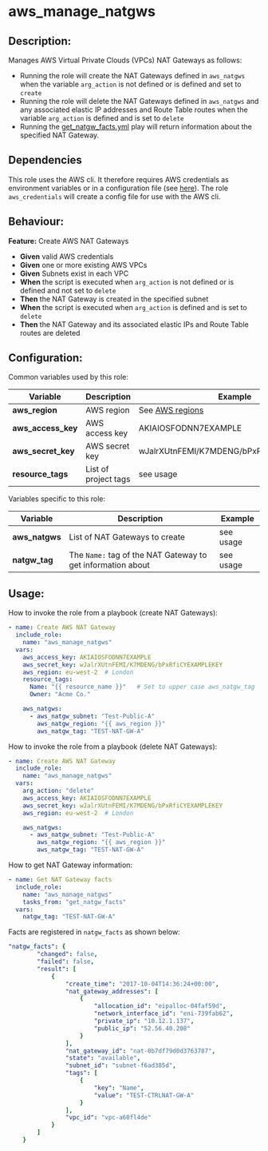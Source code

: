 # aws_manage_natgws

## Description:

Manages AWS Virtual Private Clouds (VPCs) NAT Gateways as follows:

- Running the role will create the NAT Gateways defined in `aws_natgws` when the variable `arg_action` is not defined or is defined and set to `create`
- Running the role will delete the NAT Gateways defined in `aws_natgws` and any associated elastic IP addresses and Route Table routes when the variable `arg_action` is defined and is set to `delete`
- Running the [get_natgw_facts.yml](./tasks/get_natgw_facts.yml) play will return information about the specified NAT Gateway.

## Dependencies

This role uses the AWS cli.  It therefore requires AWS credentials as environment variables or in a configuration file (see [here](https://docs.aws.amazon.com/cli/latest/topic/config-vars.html#cli-aws-help-config-vars)).  The role `aws_credentials` will create a config file for use with the AWS cli.

## Behaviour:

**Feature:** Create AWS NAT Gateways
- **Given** valid AWS credentials
- **Given** one or more existing AWS VPCs
- **Given** Subnets exist in each VPC
- **When** the script is executed when `arg_action` is not defined or is defined and not set to `delete`
- **Then** the NAT Gateway is created in the specified subnet
- **When** the script is executed when `arg_action` is defined and is set to `delete`
- **Then** the NAT Gateway and its associated elastic IPs and Route Table routes are deleted 

## Configuration:

Common variables used by this role:

| Variable | Description | Example |
|---|---|---|
| **aws_region** | AWS region | See [AWS regions](http://docs.aws.amazon.com/general/latest/gr/rande.html#ec2_region) |
| **aws_access_key** | AWS access key | AKIAIOSFODNN7EXAMPLE |
| **aws_secret_key** | AWS secret key | wJalrXUtnFEMI/K7MDENG/bPxRfiCYEXAMPLEKEY |
| **resource_tags** | List of project tags | see usage |

Variables specific to this role:

| Variable | Description | Example |
|---|---|---|
| **aws_natgws** | List of NAT Gateways to create | see usage |
| **natgw_tag** | The `Name:` tag of the NAT Gateway to get information about | see usage |

## Usage:

How to invoke the role from a playbook (create NAT Gateways):

```yaml
- name: Create AWS NAT Gateway
  include_role:
    name: "aws_manage_natgws"
  vars:
    aws_access_key: AKIAIOSFODNN7EXAMPLE
    aws_secret_key: wJalrXUtnFEMI/K7MDENG/bPxRfiCYEXAMPLEKEY
    aws_region: eu-west-2  # London
    resource_tags:
      Name: "{{ resource_name }}"   # Set to upper case aws_natgw_tag
      Owner: "Acme Co."

    aws_natgws:
      - aws_natgw_subnet: "Test-Public-A"
        aws_natgw_region: "{{ aws_region }}"
        aws_natgw_tag: "TEST-NAT-GW-A"
```

How to invoke the role from a playbook (delete NAT Gateways):

```yaml
- name: Create AWS NAT Gateway
  include_role:
    name: "aws_manage_natgws"
  vars:
    arg_action: "delete"
    aws_access_key: AKIAIOSFODNN7EXAMPLE
    aws_secret_key: wJalrXUtnFEMI/K7MDENG/bPxRfiCYEXAMPLEKEY
    aws_region: eu-west-2  # London

    aws_natgws:
      - aws_natgw_subnet: "Test-Public-A"
        aws_natgw_region: "{{ aws_region }}"
        aws_natgw_tag: "TEST-NAT-GW-A"
```

How to get NAT Gateway information:

```yaml
- name: Get NAT Gateway facts
  include_role:
    name: "aws_manage_natgws"
    tasks_from: "get_natgw_facts"
  vars:
    natgw_tag: "TEST-NAT-GW-A"
```

Facts are registered in `natgw_facts` as shown below:

```yaml
"natgw_facts": {
        "changed": false, 
        "failed": false, 
        "result": [
            {
                "create_time": "2017-10-04T14:36:24+00:00", 
                "nat_gateway_addresses": [
                    {
                        "allocation_id": "eipalloc-04faf59d", 
                        "network_interface_id": "eni-739fab62", 
                        "private_ip": "10.12.1.137", 
                        "public_ip": "52.56.40.208"
                    }
                ], 
                "nat_gateway_id": "nat-0b7df79d0d3763787", 
                "state": "available", 
                "subnet_id": "subnet-f6ad385d", 
                "tags": [
                    {
                        "key": "Name", 
                        "value": "TEST-CTRLNAT-GW-A"
                    }
                ], 
                "vpc_id": "vpc-a60fl4de"
            }
        ]
    }
```